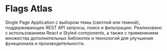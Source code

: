 # Flags Atlas

Single Page Application с выбором темы (светлой или темной), поддерживающее REST API запросы, поиск и фильтрацию. Реализовано с использованием React и Styled-components, а также с применением множества дополнительных библиотек и технологий для улучшения функционала и производительности.
